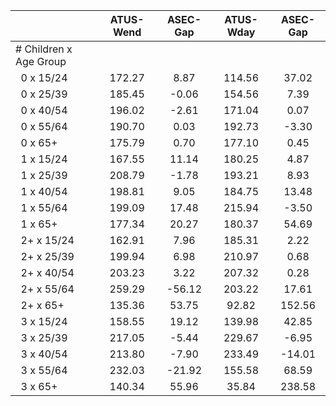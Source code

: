 
|                      |    ATUS-Wend |     ASEC-Gap |    ATUS-Wday |     ASEC-Gap |
| -------------------- | :----------: | :----------: | :----------: | :----------: |
| # Children x Age Group |              |              |              |              |
| &nbsp;&nbsp;0 x 15/24 |       172.27 |         8.87 |       114.56 |        37.02 |
| &nbsp;&nbsp;0 x 25/39 |       185.45 |        -0.06 |       154.56 |         7.39 |
| &nbsp;&nbsp;0 x 40/54 |       196.02 |        -2.61 |       171.04 |         0.07 |
| &nbsp;&nbsp;0 x 55/64 |       190.70 |         0.03 |       192.73 |        -3.30 |
| &nbsp;&nbsp;0 x 65+  |       175.79 |         0.70 |       177.10 |         0.45 |
| &nbsp;&nbsp;1 x 15/24 |       167.55 |        11.14 |       180.25 |         4.87 |
| &nbsp;&nbsp;1 x 25/39 |       208.79 |        -1.78 |       193.21 |         8.93 |
| &nbsp;&nbsp;1 x 40/54 |       198.81 |         9.05 |       184.75 |        13.48 |
| &nbsp;&nbsp;1 x 55/64 |       199.09 |        17.48 |       215.94 |        -3.50 |
| &nbsp;&nbsp;1 x 65+  |       177.34 |        20.27 |       180.37 |        54.69 |
| &nbsp;&nbsp;2+ x 15/24 |       162.91 |         7.96 |       185.31 |         2.22 |
| &nbsp;&nbsp;2+ x 25/39 |       199.94 |         6.98 |       210.97 |         0.68 |
| &nbsp;&nbsp;2+ x 40/54 |       203.23 |         3.22 |       207.32 |         0.28 |
| &nbsp;&nbsp;2+ x 55/64 |       259.29 |       -56.12 |       203.22 |        17.61 |
| &nbsp;&nbsp;2+ x 65+ |       135.36 |        53.75 |        92.82 |       152.56 |
| &nbsp;&nbsp;3 x 15/24 |       158.55 |        19.12 |       139.98 |        42.85 |
| &nbsp;&nbsp;3 x 25/39 |       217.05 |        -5.44 |       229.67 |        -6.95 |
| &nbsp;&nbsp;3 x 40/54 |       213.80 |        -7.90 |       233.49 |       -14.01 |
| &nbsp;&nbsp;3 x 55/64 |       232.03 |       -21.92 |       155.58 |        68.59 |
| &nbsp;&nbsp;3 x 65+  |       140.34 |        55.96 |        35.84 |       238.58 |


